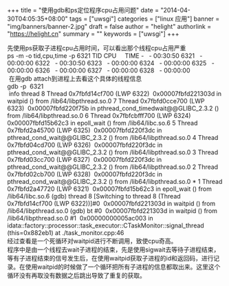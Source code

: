 +++
title = "使用gdb和ps定位程序cpu占用问题"
date = "2014-04-30T04:05:35+08:00"
tags = ["uwsgi"]
categories = ["linux 应用"]
banner = "img/banners/banner-2.jpg"
draft = false
author = "helight"
authorlink = "https://helight.cn"
summary = ""
keywords = ["uwsgi"]
+++

<div>先使用ps获取子进程cpu占用时间，可以看出那个线程cpu占用严重</div>
<div>ps -m -o tid,cpu,time -p 6321
TID CPU     TIME
-   - 00:30:50
6321   - 00:00:00
6322   - 00:30:50
6323   - 00:00:00
6324   - 00:00:00
6325   - 00:00:00
6326   - 00:00:00
6327   - 00:00:00
6328   - 00:00:00
<div> 在用gdb attach到进程上去看这个具体的线程信息</div>
<div>gdb -p  6321</div>
<div></div>
<div> info thread
8 Thread 0x7fbfd14cf700 (LWP 6322)  0x00007fbfd221303d in waitpid () from /lib64/libpthread.so.0
7 Thread 0x7fbfd0cce700 (LWP 6323)  0x00007fbfd220f75b in pthread_cond_timedwait@@GLIBC_2.3.2 ()
from /lib64/libpthread.so.0
6 Thread 0x7fbfcbfff700 (LWP 6324)  0x00007fbfd15b62c3 in epoll_wait () from /lib64/libc.so.6
5 Thread 0x7fbfd2a45700 (LWP 6325)  0x00007fbfd220f3dc in pthread_cond_wait@@GLIBC_2.3.2 () from /lib64/libpthread.so.0
4 Thread 0x7fbfd04cd700 (LWP 6326)  0x00007fbfd220f3dc in pthread_cond_wait@@GLIBC_2.3.2 () from /lib64/libpthread.so.0
3 Thread 0x7fbfd03cc700 (LWP 6327)  0x00007fbfd220f3dc in pthread_cond_wait@@GLIBC_2.3.2 () from /lib64/libpthread.so.0
2 Thread 0x7fbfd02cb700 (LWP 6328)  0x00007fbfd220f3dc in pthread_cond_wait@@GLIBC_2.3.2 () from /lib64/libpthread.so.0
* 1 Thread 0x7fbfd2a47720 (LWP 6321)  0x00007fbfd15b62c3 in epoll_wait () from /lib64/libc.so.6
(gdb) thread 8
[Switching to thread 8 (Thread 0x7fbfd14cf700 (LWP 6322))]#0  0x00007fbfd221303d in waitpid ()
from /lib64/libpthread.so.0
(gdb) bt
#0  0x00007fbfd221303d in waitpid () from /lib64/libpthread.so.0
#1  0x00000000005ac003 in idata::factory::processor::task_executor::CTaskMonitor::signal_thread (this=0x882eb1)
at ./task_monitor.cpp:46</div>
<div></div>
<div>经过查看是一个死循环对waitpid进行不断调用，致使cpu奇高。</div>
<div></div>
<div>程序中是由一个线程去wait子进程的结束，先是使用sigwait去等待子进程结束，等有子进程结束的信号发生后，在使用waitpid获取子进程的id和返回码，进行记录。在使用waitpid的时候做了一个循环把所有子进程的信息都取出来。这里这个循环没有再取没有数据之后跳出导致了重复的获取。</div>
</div>